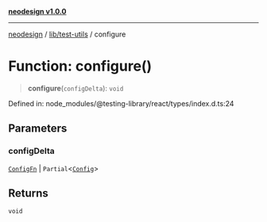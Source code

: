 [**neodesign v1.0.0**](../../../README.md)

***

[neodesign](../../../modules.md) / [lib/test-utils](../README.md) / configure

# Function: configure()

> **configure**(`configDelta`): `void`

Defined in: node\_modules/@testing-library/react/types/index.d.ts:24

## Parameters

### configDelta

[`ConfigFn`](../interfaces/ConfigFn.md) | `Partial`\<[`Config`](../interfaces/Config.md)\>

## Returns

`void`
